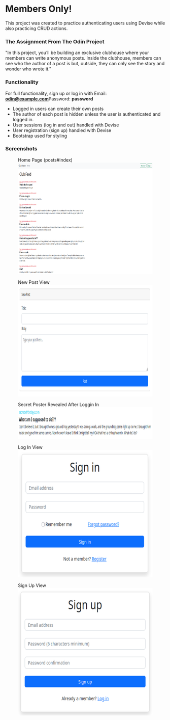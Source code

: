 
# Members Only!

This project was created to practice authenticating users using Devise while also practicing CRUD actions.

### The Assignment From The Odin Project

"In this project, you’ll be building an exclusive clubhouse where your members can write anonymous posts. Inside the clubhouse, members can see who the author of a post is but, outside, they can only see the story and wonder who wrote it."

### Functionality

For full functionality, sign up or log in with
Email: <strong>odin@example.com</strong>Password: <strong>password</strong></p>

* Logged in users can create their own posts
* The author of each post is hidden unless the user is authenticated and logged in.
* User sessions (log in and out) handled with Devise
* User registration (sign up) handled with Devise
* Bootstrap used for styling

### Screenshots

<p float = 'left' >
  <figure>
    <figcaption>Home Page (posts#index)</figcaption>
    <img src="screenshots/home.png" alt="Home Page (posts#index)" width="600" height="350">
  </figure>
  <figure>
    <figcaption>New Post View</figcaption>
    <img src="screenshots/new_post.png" alt="New Post View" width="600" height="350">
  </figure>
  <figure>
    <figcaption>Secret Poster Revealed After Loggin In</figcaption>
    <img src="screenshots/secret.png" alt="Secret Poster Revealed After Loggin In" width="600" height="100">
  </figure>
  <figure>
    <figcaption>Log In View</figcaption>
    <img src="screenshots/sign_in.png" alt="Log In View" width="600" height="400">
  </figure>
  <figure>
    <figcaption>Sign Up View</figcaption>
    <img src="screenshots/sign_up.png" alt="Sign Up View" width="600" height="400">
  </figure>
</p>
